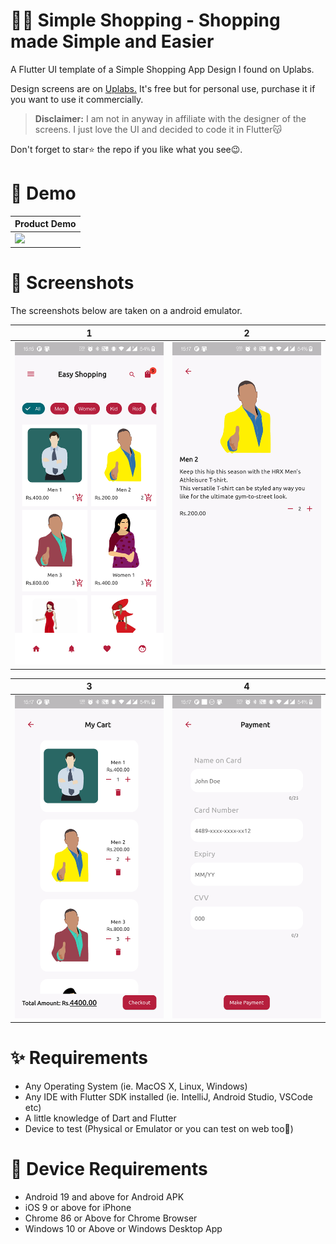 # 👖👕 Simple Shopping - Shopping made Simple and Easier

A Flutter UI template of a Simple Shopping App Design I found on Uplabs.

Design screens are on [Uplabs.](https://www.uplabs.com/posts/shopping-app-uikit) It's free but for personal use, purchase it if you want to use it commercially.

> **Disclaimer:** I am not in anyway in affiliate with the designer of the screens. I just love the UI and decided to code it in Flutter😽

Don't forget to star⭐ the repo if you like what you see😉.
# 🎥 Demo
| Product Demo |
|------|
|<img src="demo.gif" width="300">|

# 📸 Screenshots
The screenshots below are taken on a android emulator.

| 1 | 2|
|------|-------|
|<img src="screenshots/1.png" width="300">|<img src="screenshots/2.png" width="300">|

| 3 | 4|
|------|-------|
|<img src="screenshots/3.png" width="300">|<img src="screenshots/4.png" width="300">|

# ✨ Requirements
- Any Operating System (ie. MacOS X, Linux, Windows)
- Any IDE with Flutter SDK installed (ie. IntelliJ, Android Studio, VSCode etc)
- A little knowledge of Dart and Flutter
- Device to test (Physical or Emulator or you can test on web too🤯)

# 📲 Device Requirements
- Android 19 and above for Android APK
- iOS 9 or above for iPhone
- Chrome 86 or Above for Chrome Browser
- Windows 10 or Above or Windows Desktop App
